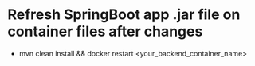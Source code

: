 # Refresh SpringBoot app .jar file on container files after changes
- mvn clean install && docker restart <your_backend_container_name>

